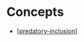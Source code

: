 # Concepts

- [[predatory-inclusion]]



[//begin]: # "Autogenerated link references for markdown compatibility"
[predatory-inclusion]: predatory-inclusion "Predatory Inclusion"
[//end]: # "Autogenerated link references"
